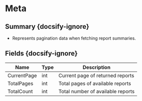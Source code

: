 # Meta

## Summary {docsify-ignore}
* Represents pagination data when fetching report summaries.

## Fields {docsify-ignore}

| Name  | Type | Description |
|---|---|---|
| CurrentPage | int | Current page of returned reports |
| TotalPages | int | Total pages of available reports |
| TotalCount | int | Total number of available reports |